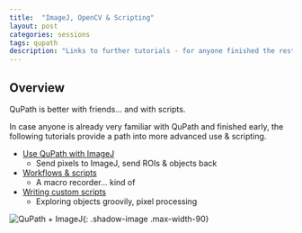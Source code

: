 ```yaml
---
title:  "ImageJ, OpenCV & Scripting"
layout: post
categories: sessions
tags: qupath
description: "Links to further tutorials - for anyone finished the rest early"
---
```


<div class="overview" markdown="block">

## Overview

QuPath is better with friends... and with scripts.
</div>

In case anyone is already very familiar with QuPath and finished early, the following tutorials provide a path into more advanced use & scripting.

* [Use QuPath with ImageJ](https://qupath.readthedocs.io/en/stable/docs/advanced/imagej.html)
  * Send pixels to ImageJ, send ROIs & objects back
* [Workflows & scripts](https://qupath.readthedocs.io/en/stable/docs/scripting/workflows_to_scripts.html)
  * A macro recorder... kind of
* [Writing custom scripts](https://qupath.readthedocs.io/en/stable/docs/scripting/overview.html)
  * Exploring objects groovily, pixel processing


![QuPath + ImageJ](https://qupath.readthedocs.io/en/stable/_images/imagej_objects.jpg){: .shadow-image .max-width-90}

